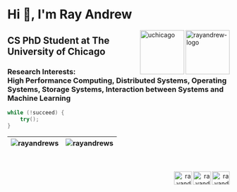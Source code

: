 <h1 align="left">Hi 👋, I'm Ray Andrew</h1>


<a href="https://rayandrew.me">
    <img align="right" src="https://rayandrew.me/icons/android-icon-192x192.png" alt="rayandrew-logo" width="100" height="100">
</a>
<a href="https://computerscience.uchicago.edu/people/profile/ray-andrew/" target="_blank" rel="noreferrer">
    <img align="right" src="https://upload.wikimedia.org/wikipedia/en/7/79/University_of_Chicago_shield.svg" alt="uchicago" width="100" height="100"/>
</a>

<h2 align="left">CS PhD Student at The University of Chicago</h2>
<h3 align="left">Research Interests: <br /> High Performance Computing, Distributed Systems, Operating Systems, Storage Systems, Interaction between Systems and Machine Learning</h3>

```cpp
while (!succeed) {
    try();
}
```

<!-- <table>
    <tr>
        <td><h3 align="left">Website</h3></td>
        <td>
            <a href="https://rayandrew.me" target="blank">
                <img align="left" src="https://rayandrew.me/logo-sec.png" alt="rayandrew-web" height="30" width="30" />
            </a>
            <a href="https://computerscience.uchicago.edu/people/profile/ray-andrew/" target="_blank" rel="noreferrer">
                <img align="left" src="https://upload.wikimedia.org/wikipedia/en/7/79/University_of_Chicago_shield.svg" alt="uchicago" width="30" height="30"/>
            </a>
        </td>
    </tr>
    <tr>
        <td><h3 align="left">Languages</h3> 
        <td>
            <a href="https://www.cprogramming.com/" target="_blank" rel="noreferrer">
                <img src="https://raw.githubusercontent.com/devicons/devicon/master/icons/c/c-original.svg" alt="c" width="40" height="40"/>
            </a>
            <a href="https://www.w3schools.com/cpp/" target="_blank" rel="noreferrer">
                <img src="https://raw.githubusercontent.com/devicons/devicon/master/icons/cplusplus/cplusplus-original.svg" alt="cplusplus" width="40" height="40"/>
            </a>
            <a href="https://www.java.com" target="_blank" rel="noreferrer">
                <img src="https://raw.githubusercontent.com/devicons/devicon/master/icons/java/java-original.svg" alt="java" width="40" height="40"/>
            </a>
            <a href="https://developer.mozilla.org/en-US/docs/Web/JavaScript" target="_blank" rel="noreferrer">
                <img src="https://raw.githubusercontent.com/devicons/devicon/master/icons/javascript/javascript-original.svg" alt="javascript" width="40" height="40"/>
            </a>
            <a href="https://www.typescriptlang.org/" target="_blank" rel="noreferrer">
                <img src="https://raw.githubusercontent.com/devicons/devicon/master/icons/typescript/typescript-original.svg" alt="typescript" width="40" height="40"/>
            </a>
            <a href="https://www.python.org" target="_blank" rel="noreferrer">
                <img src="https://raw.githubusercontent.com/devicons/devicon/master/icons/python/python-original.svg" alt="python" width="40" height="40"/> 
            </a>  
        </td>
    </tr>
    <tr>
        <td><h3 align="left">Clouds</h3></td>
        <td>
            <a href="https://cloud.google.com" target="_blank" rel="noreferrer">
                <img src="https://www.vectorlogo.zone/logos/google_cloud/google_cloud-icon.svg" alt="gcp" width="40" height="40"/>
            </a> 
            <a href="https://heroku.com" target="_blank" rel="noreferrer">
                <img src="https://www.vectorlogo.zone/logos/heroku/heroku-icon.svg" alt="heroku" width="40" height="40"/>
            </a> 
            <a href="https://digitalocean.com" target="_blank" rel="noreferrer">
                <img src="https://www.vectorlogo.zone/logos/digitalocean/digitalocean-ar21.svg" alt="digitalocean" width="80" height="40">
            </a>
        </td>
    </tr>
    <tr>
        <td><h3 align="left">Web Stuffs</h3></td>
        <td>
            <a href="https://reactjs.org/" target="_blank" rel="noreferrer">
                <img src="https://raw.githubusercontent.com/devicons/devicon/master/icons/react/react-original-wordmark.svg" alt="react" width="40" height="40"/>
            </a> 
            <a href="https://laravel.com/" target="_blank" rel="noreferrer">
                <img src="https://raw.githubusercontent.com/devicons/devicon/master/icons/laravel/laravel-plain-wordmark.svg" alt="laravel" width="40" height="40"/>
            </a>
            <a href="https://reactnative.dev/" target="_blank" rel="noreferrer">
                <img src="https://reactnative.dev/img/header_logo.svg" alt="reactnative" width="40" height="40"/>
            </a> 
            <a href="https://redux.js.org" target="_blank" rel="noreferrer">
                <img src="https://raw.githubusercontent.com/devicons/devicon/master/icons/redux/redux-original.svg" alt="redux" width="40" height="40"/>
            </a>
            <a href="https://graphql.org" target="_blank" rel="noreferrer">
                <img src="https://www.vectorlogo.zone/logos/graphql/graphql-icon.svg" alt="graphql" width="40" height="40"/>
            </a>
            <a href="https://laravel.com/" target="_blank" rel="noreferrer">
                <img src="https://raw.githubusercontent.com/devicons/devicon/master/icons/laravel/laravel-plain-wordmark.svg" alt="laravel" width="40" height="40"/>
            </a>
            <a href="https://flask.palletsprojects.com/" target="_blank" rel="noreferrer">
                <img src="https://www.vectorlogo.zone/logos/pocoo_flask/pocoo_flask-icon.svg" alt="flask" width="40" height="40"/>
            </a>
            <a href="https://www.gatsbyjs.com/" target="_blank" rel="noreferrer">
                <img src="https://www.vectorlogo.zone/logos/gatsbyjs/gatsbyjs-icon.svg" alt="gatsby" width="40" height="40"/>
            </a>
            <a href="https://graphql.org" target="_blank" rel="noreferrer">
                <img src="https://www.vectorlogo.zone/logos/graphql/graphql-icon.svg" alt="graphql" width="40" height="40"/>
            </a> 
        </td>
    </tr>
    <tr>
        <td><h3 align="left">Tools</h3></td>
        <td>
            <a href="https://www.gnu.org/software/emacs/" target="_blank" rel="noreferrer">
                <img src="https://upload.wikimedia.org/wikipedia/commons/0/08/EmacsIcon.svg" alt="emacs" width="40" height="40"/>
            </a>
            <a href="https://git-scm.com/" target="_blank" rel="noreferrer">
                <img src="https://www.vectorlogo.zone/logos/git-scm/git-scm-icon.svg" alt="git" width="40" height="40"/>
            </a> 
            <a href="https://www.latex-project.org/" target="_blank" rel="noreferrer">
                <img src="https://upload.wikimedia.org/wikipedia/commons/9/92/LaTeX_logo.svg" alt="latex" width="80" height="40"/>
            </a>
            <a href="https://nixos.org/" target="_blank" rel="noreferrer">
                <img src="https://raw.githubusercontent.com/NixOS/nixos-artwork/9bd73014f75c2ce97d104c78314d78eb2493e24d/logo/nixos.svg" alt="latex" width="80" height="40"/>
            </a>
            <a href="https://www.docker.com/" target="_blank" rel="noreferrer">
                <img src="https://raw.githubusercontent.com/devicons/devicon/master/icons/docker/docker-original-wordmark.svg" alt="docker" width="40" height="40"/>
            </a>
            <a href="https://www.linux.org/" target="_blank" rel="noreferrer">
                <img src="https://raw.githubusercontent.com/devicons/devicon/master/icons/linux/linux-original.svg" alt="linux" width="40" height="40" />
            </a>
            <a href="https://nestjs.com/" target="_blank" rel="noreferrer">
                <img src="https://raw.githubusercontent.com/devicons/devicon/master/icons/nestjs/nestjs-plain.svg" alt="nestjs" width="40" height="40"/>
            </a> 
            <a href="https://nextjs.org/" target="_blank" rel="noreferrer">
                <img src="https://cdn.worldvectorlogo.com/logos/nextjs-2.svg" alt="nextjs" width="40" height="40"/>
            </a>
            <a href="https://tailwindcss.com/" target="_blank" rel="noreferrer">
                <img src="https://www.vectorlogo.zone/logos/tailwindcss/tailwindcss-icon.svg" alt="tailwind" width="40" height="40"/>
            </a> 
            <a href="https://www.nginx.com" target="_blank" rel="noreferrer">
                <img src="https://raw.githubusercontent.com/devicons/devicon/master/icons/nginx/nginx-original.svg" alt="nginx" width="40" height="40"/>
            </a> 
        </td>
    </tr>
    <tr>
        <td><h3 align="left">Database</h3></td>
        <td>
            <a href="https://www.mysql.com/" target="_blank" rel="noreferrer">
                <img src="https://raw.githubusercontent.com/devicons/devicon/master/icons/mysql/mysql-original-wordmark.svg" alt="mysql" width="40" height="40"/>
            </a>
            <a href="https://www.postgresql.org" target="_blank" rel="noreferrer">
                <img src="https://raw.githubusercontent.com/devicons/devicon/master/icons/postgresql/postgresql-original-wordmark.svg" alt="postgresql" width="40" height="40"/>
            </a> 
            <a href="https://www.mongodb.com/" target="_blank" rel="noreferrer">
                <img src="https://raw.githubusercontent.com/devicons/devicon/master/icons/mongodb/mongodb-original-wordmark.svg" alt="mongodb" width="40" height="40"/>
            </a>
            <a href="https://mariadb.org/" target="_blank" rel="noreferrer">
                <img src="https://www.vectorlogo.zone/logos/mariadb/mariadb-icon.svg" alt="mariadb" width="40" height="40"/>
            </a> 
            <a href="https://cassandra.apache.org/" target="_blank" rel="noreferrer">
                <img src="https://www.vectorlogo.zone/logos/apache_cassandra/apache_cassandra-icon.svg" alt="cassandra" width="40" height="40"/>
            </a>
            <a href="https://www.sqlite.org/" target="_blank" rel="noreferrer">
                <img src="https://www.vectorlogo.zone/logos/sqlite/sqlite-icon.svg" alt="sqlite" width="40" height="40"/>
            </a> 
        </td>
    </tr>
    <tr>
        <td><h3 align="left">AI Related Stuffs</h3></td>
        <td>
            <a href="https://pytorch.org/" target="_blank" rel="noreferrer">
                <img src="https://www.vectorlogo.zone/logos/pytorch/pytorch-icon.svg" alt="pytorch" width="40" height="40"/>
            </a>
            <a href="https://scikit-learn.org/" target="_blank" rel="noreferrer">
                <img src="https://upload.wikimedia.org/wikipedia/commons/0/05/Scikit_learn_logo_small.svg" alt="scikit_learn" width="40" height="40"/>
            </a> 
            <a href="https://pandas.pydata.org/" target="_blank" rel="noreferrer">
                <img src="https://raw.githubusercontent.com/devicons/devicon/2ae2a900d2f041da66e950e4d48052658d850630/icons/pandas/pandas-original.svg" alt="pandas" width="40" height="40"/>
            </a>
        </td>
    </tr>
    <tr>
        <td><h3 align="left">IoT</h3></td>
        <td>
            <a href="https://www.arduino.cc/" target="_blank" rel="noreferrer">
                <img src="https://cdn.worldvectorlogo.com/logos/arduino-1.svg" alt="arduino" width="40" height="40"/>
            </a>
            <a href="https://www.raspberrypi.com/" target="_blank" rel="noreferrer">
                <img src="https://elinux.org/images/thumb/c/cb/Raspberry_Pi_Logo.svg/475px-Raspberry_Pi_Logo.svg.png" alt="raspi" width="40" height="40" />
            </a>
        </td>
    </tr>
    <tr>
        <td><h3 align="left">Designs</h3></td>
        <td>
            <a href="https://www.figma.com/" target="_blank" rel="noreferrer">
                <img src="https://www.vectorlogo.zone/logos/figma/figma-icon.svg" alt="figma" width="40" height="40"/>
            </a>
            <a href="https://www.sketch.com/" target="_blank" rel="noreferrer">
                <img src="https://www.vectorlogo.zone/logos/sketchapp/sketchapp-icon.svg" alt="sketch" width="40" height="40"/>
            </a> 
        </td>
    </tr>
    <tr>
        <td><h3 align="left">Others</h3></td>
        <td>
            <a href="https://opencv.org/" target="_blank" rel="noreferrer">
                <img src="https://www.vectorlogo.zone/logos/opencv/opencv-icon.svg" alt="opencv" width="40" height="40"/>
            </a>
            <a href="https://www.qt.io/" target="_blank" rel="noreferrer">
                <img src="https://upload.wikimedia.org/wikipedia/commons/0/0b/Qt_logo_2016.svg" alt="qt" width="40" height="40"/>
            </a>
            <a href="https://reactnative.dev/" target="_blank" rel="noreferrer">
                <img src="https://reactnative.dev/img/header_logo.svg" alt="reactnative" width="40" height="40"/>
            </a>
            <a href="https://www.jenkins.io" target="_blank" rel="noreferrer">
                <img src="https://www.vectorlogo.zone/logos/jenkins/jenkins-icon.svg" alt="jenkins" width="40" height="40"/>
            </a> 
    </tr>
</table> -->

<!-- <p align="center">
    <a href="https://github.com/ryo-ma/github-profile-trophy">
        <img src="https://github-profile-trophy.vercel.app/?username=rayandrews&row=1&column=6" alt="rayandrews" />
    </a> 
</p> -->

| <img align="center" src="https://github-readme-stats.vercel.app/api/top-langs?username=rayandrews&show_icons=true&locale=en&layout=compact&langs_count=8&hide=html,objective-c" alt="rayandrews" /> | <img align="center" src="https://github-readme-stats.vercel.app/api?username=rayandrews&count_private=true&show_icons=true&locale=en" alt="rayandrews" /> |
| ------------- | ------------- |

<br />
<br />

<a align="right" href="https://twitter.com/rayandrew_os" target="blank">
    <img align="right" src="https://raw.githubusercontent.com/rahuldkjain/github-profile-readme-generator/master/src/images/icons/Social/twitter.svg" alt="rayandrew_os" height="30" width="40" />
</a>
<a align="right" href="https://fb.com/rayandrew.os" target="blank">
    <img align="right" src="https://raw.githubusercontent.com/rahuldkjain/github-profile-readme-generator/master/src/images/icons/Social/facebook.svg" alt="rayandrew.os" height="30" width="40" />
</a>
<a align="right" href="https://instagram.com/rayandrew.os" target="blank">
    <img align="right" src="https://raw.githubusercontent.com/rahuldkjain/github-profile-readme-generator/master/src/images/icons/Social/instagram.svg" alt="rayandrew.os" height="30" width="40" />
</a>

<!-- <p>&nbsp;<img align="center" src="https://github-readme-stats.vercel.app/api?username=rayandrews&count_private=true&show_icons=true&theme=radical&locale=en" alt="rayandrews" /></p> -->

<!-- <p><img align="center" src="https://github-readme-streak-stats.herokuapp.com?user=rayandrews&theme=radical&hide_border=true&date_format=M%20j%5B%2C%20Y%5D" alt="rayandrews" /></p> -->

<!-- | <img align="center" src="https://github-readme-stats.vercel.app/api?username=rayandrews&count_private=true&show_icons=true&theme=radical&locale=en&hide_border=true" alt="Anurag's github stats" /> | <img align="center" src="https://github-readme-stats.vercel.app/api/top-langs?username=rayandrews&show_icons=true&theme=radical&locale=en&layout=compact&hide_border=true" /> |
| ------------- | ------------- | -->
